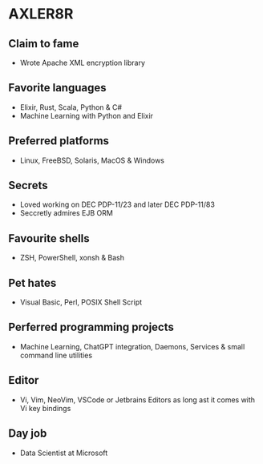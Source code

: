 # AXLER8R


## Claim to fame
* Wrote Apache XML encryption library


## Favorite languages
* Elixir, Rust, Scala, Python & C#
* Machine Learning with Python and Elixir


## Preferred platforms
* Linux, FreeBSD, Solaris, MacOS & Windows


## Secrets
* Loved working on DEC PDP-11/23 and later DEC PDP-11/83
* Seccretly admires EJB ORM


## Favourite shells
* ZSH, PowerShell, xonsh & Bash


## Pet hates
* Visual Basic, Perl, POSIX Shell Script


## Perferred programming projects
* Machine Learning, ChatGPT integration, Daemons, Services & small command line utilities


## Editor
* Vi, Vim, NeoVim, VSCode or Jetbrains Editors as long ast it comes with Vi key bindings


## Day job
* Data Scientist at Microsoft
